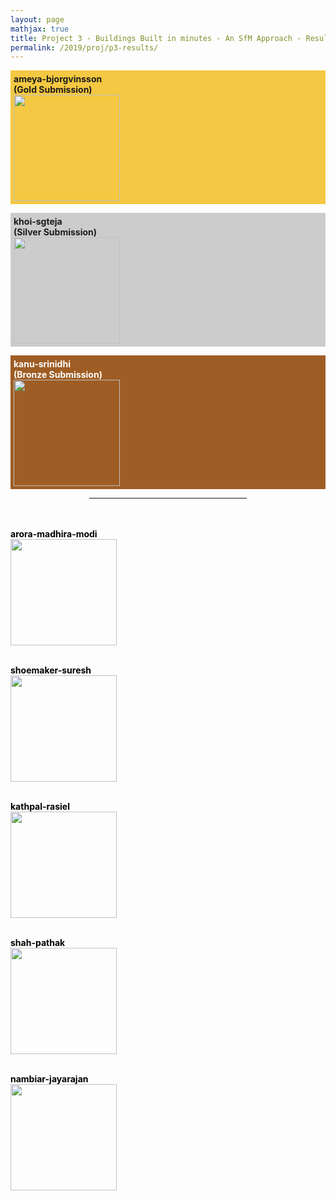 ```yaml
---
layout: page
mathjax: true
title: Project 3 - Buildings Built in minutes - An SfM Approach - Results
permalink: /2019/proj/p3-results/
---
```


<!-- Gold -->
<p style="background-color:#f4c842; padding:5px">
<b>ameya-bjorgvinsson<br>
<b>(Gold Submission)<br>
</b><a href="/assets/2019/p3/results/pdf/ameyap_p3.pdf"> 
<img src="/assets/2019/p3/results/jpg/ameyap_p3.jpg" height="170"></a>

<!-- Silver -->
<p style="background-color:#ccc; padding:5px">
<b>khoi-sgteja</b><br>
<b>(Silver Submission)<br>
</b><a href="/assets/2019/p3/results/pdf/khoi_sgteja_p3.pdf"> 
<img src="/assets/2019/p3/results/jpg/khoi_sgteja_p3.jpg" height="170"></a>
</p>

<!-- Bronze -->
<p style="background-color:#9e5d24; padding:5px">
<b><font color="white">kanu-srinidhi<br>
<b>(Bronze Submission)<br>
</b><a href="/assets/2019/p3/results/pdf/ssreenat_p3.pdf"> 
<img src="/assets/2019/p3/results/jpg/ssreenat_p3.jpg" height="170"></a>


<!-- Other Submissions -->

<p></p>

<center>
<hr width="50%">
</center>
<br><br>

<font color="black">
<b><b>arora-madhira-modi</b><br>
</b><a href="/assets/2019/p3/results/pdf/kmadhira_p3.pdf"> 
<img src="/assets/2019/p3/results/jpg/kmadhira_p3.jpg" height="170"></a>
<br><br>

<b>shoemaker-suresh<br>
</b><a href="/assets/2019/p3/results/pdf/joshoe_p3.pdf"> 
<img src="/assets/2019/p3/results/jpg/joshoe_p3.jpg" height="170"></a>
<br><br>

<b>kathpal-rasiel<br>
</b><a href="/assets/2019/p3/results/pdf/jrasiel_p3.pdf">
<img src="/assets/2019/p3/results/jpg/jrasiel_p3.jpg" height="170"></a>
<br><br>

<b>shah-pathak<br>
</b><a href="/assets/2019/p3/results/pdf/dshah003_p3.pdf"> 
<img src="/assets/2019/p3/results/jpg/dshah003_p3.jpg" height="170"></a>
<br><br>

<b>nambiar-jayarajan<br>
</b><a href="/assets/2019/p3/results/pdf/rohith23_p3.pdf"> 
<img src="/assets/2019/p3/results/jpg/rohith23_p3.jpg" height="170"></a>
<br><br>

